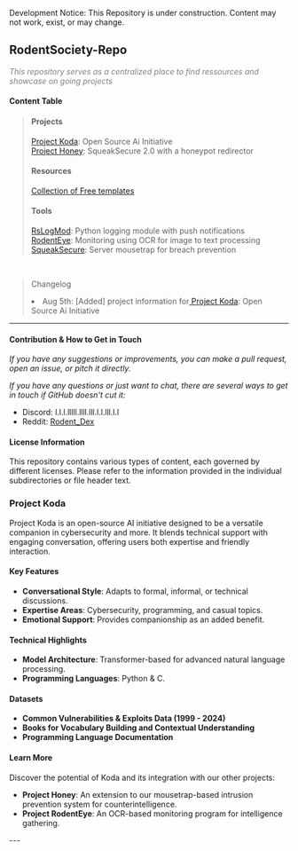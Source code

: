 
<p>Development Notice: This Repository is under construction. Content may not work, exist, or may change.</p>

<h2>RodentSociety-Repo</h2>
<p style="color: grey;">
    <i>This repository serves as a centralized place to find ressources and showcase on going projects</i>
</p>

<h4>Content Table</h4>
<blockquote>
    <h4>Projects</h4>
    <a href="#ProjectKoda">Project Koda</a>: Open Source Ai Initiative<br>
    <a href="#ProjectHoney">Project Honey</a>: SqueakSecure 2.0 with a honeypot redirector<br>
    <h4>Resources</h4>
    <a href="/templates"> Collection of Free templates</a><br>
    <h4>Tools</h4>
    <a href="#RsLogMod">RsLogMod</a>: Python logging module with push notifications<br>
    <a href="#RodentEye">RodentEye</a>: Monitoring using OCR for image to text processing<br>
    <a href="#SqueakSecure">SqueakSecure</a>: Server mousetrap for breach prevention<br>
</blockquote>
<br>
<blockquote>
    <p>Changelog</p>  
    <li>
        <lu>Aug 5th: [Added] project information for<a href="#ProjectKoda"> Project Koda</a>: Open Source Ai Initiative<br></lu>
    </li>
</blockquote>
<hr>
<h4>Contribution & How to Get in Touch</h4>
<p>
    <i>If you have any suggestions or improvements, you can make a pull request, open an issue, or pitch it directly.</i>
</p>
<p>
    <i>If you have any questions or just want to chat, there are several ways to get in touch if GitHub doesn't cut it:</i>
</p>
<ul>
    <li>Discord: l.l.l.lllll.llll.lll.l.l.lll.l.l</li>
    <li>Reddit: <a href="https://www.reddit.com/u/Rodent_Dex/">Rodent_Dex</a></li>
</ul>

<h4>License Information</h4>
<p>
    This repository contains various types of content, each governed by different licenses. Please refer to the information provided in the individual subdirectories or file header text.
</p>

<h3 id="ProjectKoda">Project Koda</h3>
<p>Project Koda is an open-source AI initiative designed to be a versatile companion in cybersecurity and more. It blends technical support with engaging conversation, offering users both expertise and friendly interaction.</p>

<h4>Key Features</h4>
<ul>
    <li><strong>Conversational Style</strong>: Adapts to formal, informal, or technical discussions.</li>
    <li><strong>Expertise Areas</strong>: Cybersecurity, programming, and casual topics.</li>
    <li><strong>Emotional Support</strong>: Provides companionship as an added benefit.</li>
</ul>

<h4>Technical Highlights</h4>
<ul>
    <li><strong>Model Architecture</strong>: Transformer-based for advanced natural language processing.</li>
    <li><strong>Programming Languages</strong>: Python & C.</li>
</ul>

<h4>Datasets</h4>
<ul>
    <li><strong>Common Vulnerabilities & Exploits Data (1999 - 2024)</strong></li>
    <li><strong>Books for Vocabulary Building and Contextual Understanding</strong></li>
    <li><strong>Programming Language Documentation</strong></li>
</ul>

<h4>Learn More</h4>
<p>Discover the potential of Koda and its integration with our other projects:</p>
<ul>
    <li><strong>Project Honey</strong>: An extension to our mousetrap-based intrusion prevention system for counterintelligence.</li>
    <li><strong>Project RodentEye</strong>: An OCR-based monitoring program for intelligence gathering.</li>
</ul>
---
